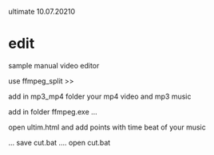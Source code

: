 ultimate 10.07.20210

# edit
sample manual video editor 

use ffmpeg_split >>

add in mp3_mp4 folder your mp4 video and mp3 music

add in folder ffmpeg.exe ... 

open ultim.html and add points with time beat of your music

... save cut.bat .... open cut.bat
